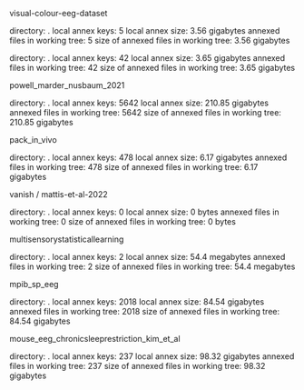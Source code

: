 visual-colour-eeg-dataset

directory: .
local annex keys: 5
local annex size: 3.56 gigabytes
annexed files in working tree: 5
size of annexed files in working tree: 3.56 gigabytes

directory: .
local annex keys: 42
local annex size: 3.65 gigabytes
annexed files in working tree: 42
size of annexed files in working tree: 3.65 gigabytes

powell_marder_nusbaum_2021

directory: .
local annex keys: 5642
local annex size: 210.85 gigabytes
annexed files in working tree: 5642
size of annexed files in working tree: 210.85 gigabytes


pack_in_vivo

directory: .
local annex keys: 478
local annex size: 6.17 gigabytes
annexed files in working tree: 478
size of annexed files in working tree: 6.17 gigabytes


vanish / mattis-et-al-2022

directory: .
local annex keys: 0
local annex size: 0 bytes
annexed files in working tree: 0
size of annexed files in working tree: 0 bytes


multisensorystatisticallearning

directory: .
local annex keys: 2
local annex size: 54.4 megabytes
annexed files in working tree: 2
size of annexed files in working tree: 54.4 megabytes


mpib_sp_eeg

directory: .
local annex keys: 2018
local annex size: 84.54 gigabytes
annexed files in working tree: 2018
size of annexed files in working tree: 84.54 gigabytes


mouse_eeg_chronicsleeprestriction_kim_et_al

directory: .
local annex keys: 237
local annex size: 98.32 gigabytes
annexed files in working tree: 237
size of annexed files in working tree: 98.32 gigabytes

